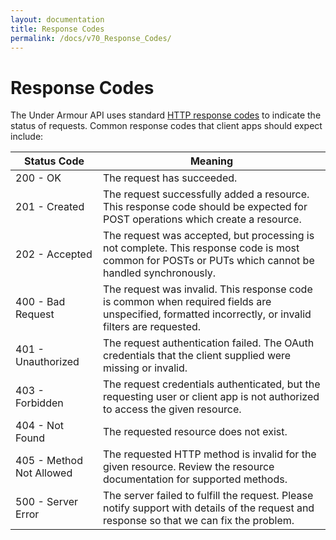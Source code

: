 ```yaml
---
layout: documentation
title: Response Codes
permalink: /docs/v70_Response_Codes/
---
```


# Response Codes

The Under Armour API uses standard [HTTP response codes] to indicate the status of requests. Common response codes that client apps should expect include:

| Status Code              | Meaning                                                                                                                                              |
|--------------------------|------------------------------------------------------------------------------------------------------------------------------------------------------|
| 200 - OK                 | The request has succeeded.                                                                                                                           |
| 201 - Created            | The request successfully added a resource. This response code should be expected for POST operations which create a resource.                        |
| 202 - Accepted           | The request was accepted, but processing is not complete. This response code is most common for POSTs or PUTs which cannot be handled synchronously. |
| 400 - Bad Request        | The request was invalid. This response code is common when required fields are unspecified, formatted incorrectly, or invalid filters are requested. |
| 401 - Unauthorized       | The request authentication failed. The OAuth credentials that the client supplied were missing or invalid.                                           |
| 403 - Forbidden          | The request credentials authenticated, but the requesting user or client app is not authorized to access the given resource.                         |
| 404 - Not Found          | The requested resource does not exist.                                                                                                               |
| 405 - Method Not Allowed | The requested HTTP method is invalid for the given resource. Review the resource documentation for supported methods.                                |
| 500 - Server Error       | The server failed to fulfill the request. Please notify support with details of the request and response so that we can fix the problem.             |

[HTTP response codes]: http://tools.ietf.org/html/rfc2616#section-10
